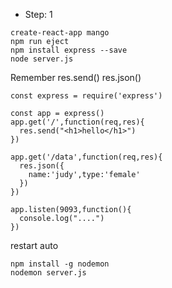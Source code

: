 * Step: 1
```  
create-react-app mango   
npm run eject    
npm install express --save     
node server.js
```  
Remember res.send() res.json()  

```  
const express = require('express')

const app = express()
app.get('/',function(req,res){
  res.send("<h1>hello</h1>")
})

app.get('/data',function(req,res){
  res.json({
    name:'judy',type:'female'
  })
})

app.listen(9093,function(){
  console.log("....")
})   
```    

restart auto   
```   
npm install -g nodemon     
nodemon server.js
```
